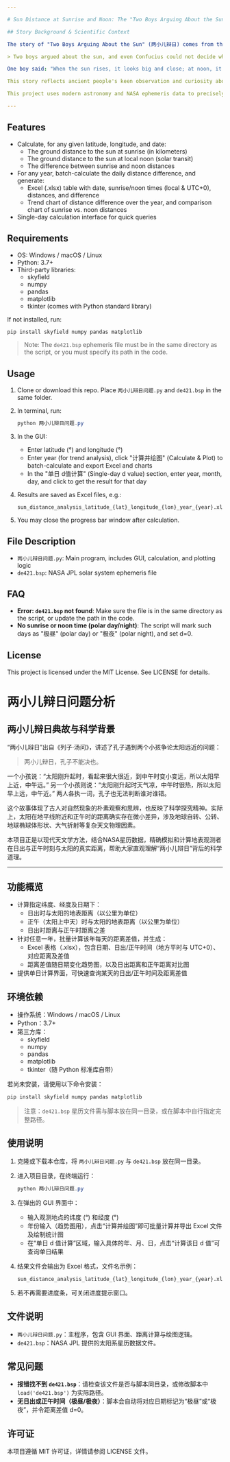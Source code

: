 ```yaml
---

# Sun Distance at Sunrise and Noon: The "Two Boys Arguing About the Sun" Problem (English Version)

## Story Background & Scientific Context

The story of "Two Boys Arguing About the Sun" (两小儿辩日) comes from the ancient Chinese text "Liezi · Tang Wen". It tells of Confucius encountering two children debating whether the sun is closer at sunrise or at noon:

> Two boys argued about the sun, and even Confucius could not decide who was right.

One boy said: "When the sun rises, it looks big and close; at noon, it looks small and far, so the sun is closer in the morning." The other said: "It's cool at sunrise and hot at noon, so the sun must be closer at noon." Both had their reasons, and Confucius could not resolve the dispute.

This story reflects ancient people's keen observation and curiosity about nature. In reality, the distance between the sun and an observer on Earth does change slightly between sunrise and noon, due to Earth's rotation, revolution, shape, and atmospheric effects.

This project uses modern astronomy and NASA ephemeris data to precisely calculate the real distance from a ground observer to the sun at sunrise and noon, helping users understand the science behind this classic debate.

---
```


## Features

- Calculate, for any given latitude, longitude, and date:
  - The ground distance to the sun at sunrise (in kilometers)
  - The ground distance to the sun at local noon (solar transit)
  - The difference between sunrise and noon distances
- For any year, batch-calculate the daily distance difference, and generate:
  - Excel (.xlsx) table with date, sunrise/noon times (local & UTC+0), distances, and difference
  - Trend chart of distance difference over the year, and comparison chart of sunrise vs. noon distances
- Single-day calculation interface for quick queries

## Requirements

- OS: Windows / macOS / Linux
- Python: 3.7+
- Third-party libraries:
  - skyfield
  - numpy
  - pandas
  - matplotlib
  - tkinter (comes with Python standard library)

If not installed, run:

```powershell
pip install skyfield numpy pandas matplotlib
```

> Note: The `de421.bsp` ephemeris file must be in the same directory as the script, or you must specify its path in the code.

## Usage

1. Clone or download this repo. Place `两小儿辩日问题.py` and `de421.bsp` in the same folder.
2. In terminal, run:

   ```powershell
   python 两小儿辩日问题.py
   ```

3. In the GUI:
   - Enter latitude (°) and longitude (°)
   - Enter year (for trend analysis), click "计算并绘图" (Calculate & Plot) to batch-calculate and export Excel and charts
   - In the "单日 d值计算" (Single-day d value) section, enter year, month, day, and click to get the result for that day

4. Results are saved as Excel files, e.g.:

   ```text
   sun_distance_analysis_latitude_{lat}_longitude_{lon}_year_{year}.xlsx
   ```

5. You may close the progress bar window after calculation.

## File Description

- `两小儿辩日问题.py`: Main program, includes GUI, calculation, and plotting logic
- `de421.bsp`: NASA JPL solar system ephemeris file

## FAQ

- **Error: `de421.bsp` not found**: Make sure the file is in the same directory as the script, or update the path in the code.
- **No sunrise or noon time (polar day/night)**: The script will mark such days as "极昼" (polar day) or "极夜" (polar night), and set d=0.

## License

This project is licensed under the MIT License. See LICENSE for details.

# 两小儿辩日问题分析

## 两小儿辩日典故与科学背景

“两小儿辩日”出自《列子·汤问》，讲述了孔子遇到两个小孩争论太阳远近的问题：

> 两小儿辩日，孔子不能决也。

一个小孩说：“太阳刚升起时，看起来很大很近，到中午时变小变远，所以太阳早上近，中午远。”
另一个小孩则说：“太阳刚升起时天气凉，中午时很热，所以太阳早上远，中午近。”
两人各执一词，孔子也无法判断谁对谁错。

这个故事体现了古人对自然现象的朴素观察和思辨，也反映了科学探究精神。实际上，太阳在地平线附近和正午时的距离确实存在微小差异，涉及地球自转、公转、地球椭球体形状、大气折射等复杂天文物理因素。

本项目正是以现代天文学方法，结合NASA星历数据，精确模拟和计算地表观测者在日出与正午时刻与太阳的真实距离，帮助大家直观理解“两小儿辩日”背后的科学道理。

---

## 功能概览

- 计算指定纬度、经度及日期下：
  - 日出时与太阳的地表距离（以公里为单位）
  - 正午（太阳上中天）时与太阳的地表距离（以公里为单位）
  - 日出时距离与正午时距离之差
- 针对任意一年，批量计算该年每天的距离差值，并生成：
  - Excel 表格（.xlsx），包含日期、日出/正午时间（地方平时与 UTC+0）、对应距离及差值
  - 距离差值随日期变化趋势图，以及日出距离和正午距离对比图
- 提供单日计算界面，可快速查询某天的日出/正午时间及距离差值

## 环境依赖

- 操作系统：Windows / macOS / Linux
- Python：3.7+
- 第三方库：
  - skyfield
  - numpy
  - pandas
  - matplotlib
  - tkinter（随 Python 标准库自带）

若尚未安装，请使用以下命令安装：

```powershell
pip install skyfield numpy pandas matplotlib
``` 

> 注意：`de421.bsp` 星历文件需与脚本放在同一目录，或在脚本中自行指定完整路径。

## 使用说明

1. 克隆或下载本仓库，将 `两小儿辩日问题.py` 与 `de421.bsp` 放在同一目录。
2. 进入项目目录，在终端运行：

   ```powershell
   python 两小儿辩日问题.py
   ```

3. 在弹出的 GUI 界面中：
   - 输入观测地点的纬度 (°) 和经度 (°)
   - 年份输入（趋势图用），点击“计算并绘图”即可批量计算并导出 Excel 文件及绘制统计图
   - 在“单日 d 值计算”区域，输入具体的年、月、日，点击“计算该日 d 值”可查询单日结果

4. 结果文件会输出为 Excel 格式，文件名示例：

   ```text
   sun_distance_analysis_latitude_{lat}_longitude_{lon}_year_{year}.xlsx
   ```

5. 若不再需要进度条，可关闭进度提示窗口。

## 文件说明

- `两小儿辩日问题.py`：主程序，包含 GUI 界面、距离计算与绘图逻辑。
- `de421.bsp`：NASA JPL 提供的太阳系星历数据文件。

## 常见问题

- **报错找不到 `de421.bsp`**：请检查该文件是否与脚本同目录，或修改脚本中 `load('de421.bsp')` 为实际路径。
- **无日出或正午时间（极昼/极夜）**：脚本会自动将对应日期标记为“极昼”或“极夜”，并令距离差值 d=0。

## 许可证

本项目遵循 MIT 许可证，详情请参阅 LICENSE 文件。
